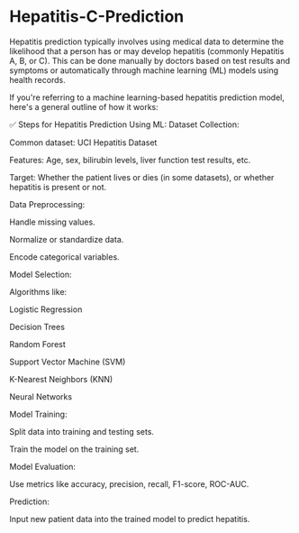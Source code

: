 # Hepatitis-C-Prediction
Hepatitis prediction typically involves using medical data to determine the likelihood that a person has or may develop hepatitis (commonly Hepatitis A, B, or C). This can be done manually by doctors based on test results and symptoms or automatically through machine learning (ML) models using health records.

If you're referring to a machine learning-based hepatitis prediction model, here's a general outline of how it works:

✅ Steps for Hepatitis Prediction Using ML:
Dataset Collection:

Common dataset: UCI Hepatitis Dataset

Features: Age, sex, bilirubin levels, liver function test results, etc.

Target: Whether the patient lives or dies (in some datasets), or whether hepatitis is present or not.

Data Preprocessing:

Handle missing values.

Normalize or standardize data.

Encode categorical variables.

Model Selection:

Algorithms like:

Logistic Regression

Decision Trees

Random Forest

Support Vector Machine (SVM)

K-Nearest Neighbors (KNN)

Neural Networks

Model Training:

Split data into training and testing sets.

Train the model on the training set.

Model Evaluation:

Use metrics like accuracy, precision, recall, F1-score, ROC-AUC.

Prediction:

Input new patient data into the trained model to predict hepatitis.
